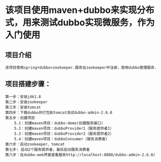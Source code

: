 ﻿# 该项目使用maven+dubbo来实现分布式，用来测试dubbo实现微服务，作为入门使用
## 项目介绍
	该项目使用spring+dubbo+zookeeper.服务在zookeeper中注册，使用dubbo管理服务.
## 项目搭建步骤： 
	第一步：安装jdk1.8
	第二步：安装zookeeper
	第三步：安装tomcat 
	第四步：下载dubbo并打包到tomcat测试dubbo-admin-2.6.0 
	第五步：创建项目
		5.1：创建maven项目：dubbo-demo(创建服务接口)
		5.2：创建maven项目：dubboProvider1（服务提供者1）
		5.3：创建maven项目：dubboProvider2（服务提供者2）
		5.4：创建maven项目：dubboConsumer（服务消费者） 
	第六步：启动zookeeper、tomcat 
	第七步: 启动2个服务提供者，最后启动服务消费者
	第八步：在dubbo-web界面查看服务http://localhost:8080/dubbo-admin-2.6.0/
